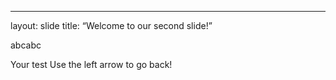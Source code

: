 ---

layout: slide title: “Welcome to our second slide!”

abcabc

Your test Use the left arrow to go back!
